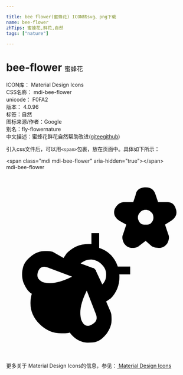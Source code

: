 ```yaml
---

title: bee flower(蜜蜂花) ICON转svg、png下载
name: bee-flower
zhTips: 蜜蜂花,鲜花,自然
tags: ["nature"]

---
```


# bee-flower  <small style="font-size: 60%;font-weight: 100">蜜蜂花</small>


<div class="detail-page">
<p>
<span>
ICON库：
<span class="badge-secondary badge">Material Design Icons</span> 
</span>
<br/>
<span>
CSS名称：
<span class="badge-secondary badge">mdi-bee-flower</span> 
</span>
<br/>
<span>
unicode：
<span class="badge-secondary badge">F0FA2</span> 
<copy-btn content='F0FA2' btn-title=""></copy-btn>
<copy-btn :content='String.fromCodePoint(parseInt("F0FA2", 16))' btn-title="复制U"></copy-btn>
</span>
<br/>
<span>
版本：
<span class="badge-secondary badge">4.0.96</span> 
</span><br/><span>标签：<span class="badge-light badge"><router-link to="/tags/nature.html">自然</router-link></span></span>
<br/>
<span>图标来源/作者：<span class="badge-light badge">Google</span></span> 
<br/>
<span>别名：<span class="badge-light badge">fly-flower</span><span class="badge-light badge">nature</span></span><br/><span class="zh-detail">中文描述：<span class="badge-primary badge">蜜蜂花</span><span class="badge-primary badge">鲜花</span><span class="badge-primary badge">自然</span><span class="help-link"><span>帮助改进</span>(<a href="https://gitee.com/liuwave/icon-helper/edit/master/json/material/bee-flower.json" target="_blank" rel="noopener noreferrer">gitee</a><a href="https://github.com/liuwave/icon-helper/edit/master/json/material/bee-flower.json" target="_blank" rel="noopener noreferrer">github</a></span>)</span><br/>
</p>
</div>
<div class="alert alert-dark">
  <i class="mdi mdi-bee-flower mdi-48px"></i>
  <i class="mdi mdi-bee-flower mdi-36px"></i>
  <i class="mdi mdi-bee-flower mdi-24px"></i>
  <i class="mdi mdi-bee-flower mdi-18px"></i>
</div>
<div>
  <p>引入css文件后，可以用<code>&lt;span&gt;</code>包裹，放在页面中。具体如下所示：    
  </p>
  <div class="alert alert-primary" style="font-size: 14px">
    &lt;span class="mdi mdi-bee-flower" aria-hidden="true"&gt;&lt;/span&gt;
    <copy-btn content='<span class="mdi mdi-bee-flower" aria-hidden="true"></span>'></copy-btn>
  </div>
  <div class="alert alert-secondary">
    <i class="mdi mdi-bee-flower"
    style="font-size: 24px"
    aria-hidden="true"></i> mdi-bee-flower
    <copy-btn content="mdi-bee-flower" btn-title="复制图标名称"></copy-btn>
  </div>
</div>
<div id="svg" class="svg-wrap">
<svg xmlns="http://www.w3.org/2000/svg" viewBox="0 0 24 24"><path d="M11.6 13V12.9L11.3 12.6H11.2L9.6 12C10 11.7 10.4 11.5 10.9 11.5C11.4 11.5 11.9 11.7 12.3 12.1C12.7 12.5 12.9 12.9 12.9 13.4C12.9 13.9 12.8 14.3 12.4 14.7L11.6 13M9.7 19.3C9.4 18.3 9.6 17.1 10.4 15.5L11.6 18.6C11.8 19.2 11.6 19.6 11 19.9C10.4 20.2 10 20 9.7 19.3M4.1 13.1C4.3 12.5 4.7 12.3 5.3 12.5L8.5 13.7C6.9 14.5 5.7 14.7 4.7 14.4C4.1 14.1 3.9 13.7 4.1 13.1M12 8.1H11V9.5H10.6C9.5 9.5 8.6 9.9 7.8 10.7L7.4 11.3L6 10.5C5.7 10.4 5.4 10.4 5 10.4C4.4 10.4 3.8 10.6 3.3 11S2.4 11.8 2.2 12.4C2 13.1 2 13.7 2.2 14.4C2.5 15.1 2.8 15.6 3.3 15.9C2.9 17.4 3.2 18.7 4.3 19.8C5.1 20.6 6 21 7.1 21C7.6 21 7.9 21 8.2 20.9C8.8 21.7 9.6 22.2 10.6 22.2C10.9 22.2 11.3 22.2 11.6 22.1C12.2 21.9 12.6 21.5 13 21C13.4 20.4 13.6 19.9 13.6 19.3C13.6 18.9 13.6 18.6 13.5 18.3L12.9 16.9L13.5 16.5C14.3 15.7 14.7 14.6 14.6 13.4H16V12.4H14.4C14 11.2 13.2 10.4 12 10V8.1M17.3 6.8C17.1 6.6 17 6.3 17 6.1C17 5.8 17.1 5.6 17.3 5.4C17.5 5.2 17.7 5.1 18 5.1S18.5 5.2 18.7 5.4C18.9 5.5 19 5.8 19 6.1C19 6.4 18.9 6.6 18.7 6.8C18.5 7 18.3 7 18 7S17.5 7 17.3 6.8M20.7 4.1H19.6L19.3 3.2C19.1 2.5 18.7 2.2 18 2.2C17.3 2.2 16.8 2.5 16.7 3.2L16.4 4.1H15.3C14.7 4.1 14.3 4.4 14 5C13.8 5.6 14 6.1 14.6 6.5L15.5 7L15.1 8.2C14.9 8.6 15 9 15.2 9.4C15.5 9.8 15.8 10 16.3 10C16.7 10 17 9.9 17.2 9.7L18 9.1L18.8 9.8C19 9.9 19.3 10 19.7 10C20.2 10 20.5 9.8 20.8 9.4C21 9 21.1 8.6 20.9 8.2L20.5 7L21.3 6.5C21.9 6.1 22.1 5.6 21.9 5C21.7 4.3 21.3 4.1 20.7 4.1Z" /></svg>
</div>
<detail full-name='mdi-bee-flower'></detail>
    
<div><p>更多关于 Material Design Icons的信息，参见：<a target="_blank" href="https://iconhelper.cn/material.html"> Material Design Icons</a>
</p></div>
